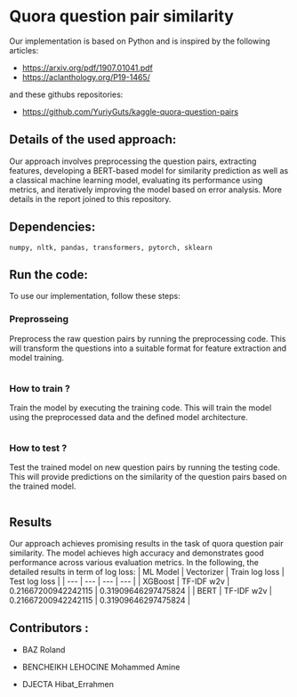 # Quora question pair similarity


Our implementation is based on Python and is inspired by the following articles:

- https://arxiv.org/pdf/1907.01041.pdf
- https://aclanthology.org/P19-1465/

and these githubs repositories: 
- https://github.com/YuriyGuts/kaggle-quora-question-pairs

## Details of the used approach:
Our approach involves preprocessing the question pairs, extracting features, developing a BERT-based model for similarity prediction as well as a classical machine learning model, evaluating its performance using metrics, and iteratively improving the model based on error analysis. More details in the report joined to this repository.

## Dependencies:
 ````
 numpy, nltk, pandas, transformers, pytorch, sklearn 
 ```` 
 
## Run the code:
To use our implementation, follow these steps:
### Preprosseing
Preprocess the raw question pairs by running the preprocessing code. This will transform the questions into a suitable format for feature extraction and model training.
 ````

 ````
### How to train ?
Train the model by executing the training code. This will train the model using the preprocessed data and the defined model architecture.
 ````

 ````
### How to test ?
Test the trained model on new question pairs by running the testing code. This will provide predictions on the similarity of the question pairs based on the trained model.
 ````

 ````
## Results
Our approach achieves promising results in the task of quora question pair similarity. The model achieves high accuracy and demonstrates good performance across various evaluation metrics. In the following, the detailed results in term of log loss: 
| ML Model | Vectorizer | Train log loss | Test log loss |
| --- | --- | --- | --- |
| XGBoost | TF-IDF w2v | 0.21667200942242115 | 0.31909646297475824 |
| BERT | TF-IDF w2v | 0.21667200942242115 | 0.31909646297475824 |
## Contributors :
  - BAZ Roland

  - BENCHEIKH LEHOCINE Mohammed Amine
  
  - DJECTA Hibat_Errahmen

  


